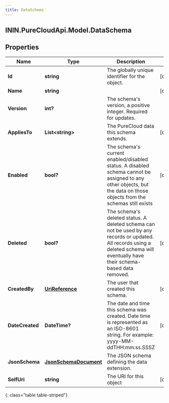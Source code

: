 ```yaml
---
title: DataSchema
---
```

## ININ.PureCloudApi.Model.DataSchema

## Properties

|Name | Type | Description | Notes|
|------------ | ------------- | ------------- | -------------|
| **Id** | **string** | The globally unique identifier for the object. | [optional] |
| **Name** | **string** |  | [optional] |
| **Version** | **int?** | The schema&#39;s version, a positive integer. Required for updates. | |
| **AppliesTo** | **List&lt;string&gt;** | The PureCloud data this schema extends. | [optional] |
| **Enabled** | **bool?** | The schema&#39;s current enabled/disabled status. A disabled schema cannot be assigned to any other objects, but the data on those objects from the schemas still exists | [optional] |
| **Deleted** | **bool?** | The schema&#39;s deleted status. A deleted schema can not be used by any records or updated. All records using a deleted schema will eventually have their schema-based data removed. | [optional] |
| **CreatedBy** | [**UriReference**](UriReference.html) | The user that created this schema. | [optional] |
| **DateCreated** | **DateTime?** | The date and time this schema was created. Date time is represented as an ISO-8601 string. For example: yyyy-MM-ddTHH:mm:ss.SSSZ | [optional] |
| **JsonSchema** | [**JsonSchemaDocument**](JsonSchemaDocument.html) | The JSON schema defining the data extension. | |
| **SelfUri** | **string** | The URI for this object | [optional] |
{: class="table table-striped"}


